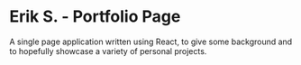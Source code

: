 # Erik S. - Portfolio Page
A single page application written using React, to give some background
and to hopefully showcase a variety of personal projects.
